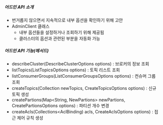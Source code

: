 ##### 어드민 API 소개
* 번거롭지 않으면서 지속적으로 내부 옵션을 확인하기 위해 고안
* AdminClient 클래스 
  * 내부 옵션들을 설정하거나 조회하기 위해 제공됨
  * 클러스터의 옵션과 관련된 부분을 자동화 가능

##### 어드민 API 기능(메서드)
* describeCluster(DescribeClusterOptions options) : 브로커의 정보 조회
* listTopics(ListTopicsOptions options) : 토픽 리스트 조회
* listConsumerGroups(ListConsumerGroupsOptions options) : 컨슈머 그룹 조회
* createTopics(Collection<NewTopic> newTopics, CreateTopicsOptions options) : 신규 토픽 생성
* createPartions(Map<String, NewPartions> newPartions, CreatePartionsOptions options) : 파티션 개수 변경
* createAcls(Collections<AclBinding) acls, CreateAclsOptions options) : 접근 제어 규칙 생성